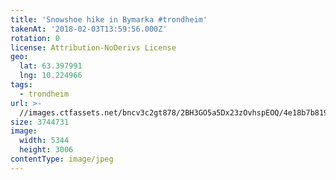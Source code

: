 ```yaml
---
title: 'Snowshoe hike in Bymarka #trondheim'
takenAt: '2018-02-03T13:59:56.000Z'
rotation: 0
license: Attribution-NoDerivs License
geo:
  lat: 63.397991
  lng: 10.224966
tags:
  - trondheim
url: >-
  //images.ctfassets.net/bncv3c2gt878/2BH3GO5a5Dx23zOvhspEOQ/4e18b7b8198c192ab9ecb17009f479ca/snowshoe-hike-in-bymarka-trondheim_26189249278_o
size: 3744731
image:
  width: 5344
  height: 3006
contentType: image/jpeg
---
```


